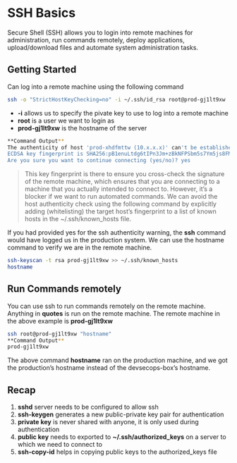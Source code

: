 # SSH Basics
Secure Shell (SSH) allows you to login into remote machines for administration, run commands remotely, deploy applications, upload/download files and automate system administration tasks.

## Getting Started
Can log into a remote machine using the following command
```sh
ssh -o "StrictHostKeyChecking=no" -i ~/.ssh/id_rsa root@prod-gj1lt9xw
```
- **-i** allows us to specify the pivate key to use to log into a remote machine
- **root** is a user we want to login as
- **prod-gj1lt9xw** is the hostname of the server
```sh
**Command Output**
The authenticity of host 'prod-xhdfmttw (10.x.x.x)' can't be established.
ECDSA key fingerprint is SHA256:pB1enuLtdg6tIPn3Jm+zBkNFPSbm5s7Ym5js8FMyaOE.
Are you sure you want to continue connecting (yes/no)? yes
```
>This key fingerprint is there to ensure you cross-check the signature of the remote machine, which ensures that you are connecting to a machine that you actually intended to connect to.
However, it’s a blocker if we want to run automated commands. We can avoid the host authenticity check using the following command by explicitly adding (whitelisting) the target host’s fingerprint to a list of known hosts in the ~/.ssh/known_hosts file.

If you had provided yes for the ssh authenticity warning, the **ssh** command would have logged us in the production system. We can use the hostname command to verify we are in the remote machine.
```sh 
ssh-keyscan -t rsa prod-gj1lt9xw >> ~/.ssh/known_hosts
hostname
```
## Run Commands remotely
You can use ssh to run commands remotely on the remote machine.
Anything in **quotes** is run on the remote machine. The remote machine in the above example is **prod-gj1lt9xw**
```sh
ssh root@prod-gj1lt9xw "hostname"
**Command Output**
prod-gj1lt9xw
```
The above command **hostname** ran on the production machine, and we got the production’s hostname instead of the devsecops-box’s hostname.
## Recap
1. **sshd** server needs to be configured to allow ssh
2. **ssh-keygen** generates a new public-private key pair for authentication
3. **private key** is never shared with anyone, it is only used during authentication
4. **public key** needs to exported to **~/.ssh/authorized_keys** on a server to which we need to connect to
5. **ssh-copy-id** helps in copying public keys to the authorized_keys file
